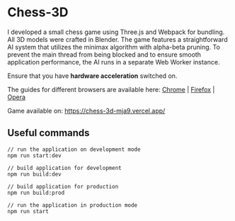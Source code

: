 # Chess-3D
I developed a small chess game using Three.js and Webpack for bundling. All 3D models were crafted in Blender. The game features a straightforward AI system that utilizes the minimax algorithm with alpha-beta pruning. To prevent the main thread from being blocked and to ensure smooth application performance, the AI runs in a separate Web Worker instance.




Ensure that you have **hardware acceleration** switched on. 

The guides for different browsers are available here:
[Chrome](https://help.clickup.com/hc/en-us/articles/6327835447191-Enable-hardware-acceleration-in-Google-Chrome) | [Firefox](https://support.mozilla.org/en-US/kb/performance-settings) | [Opera](https://windowsreport.com/opera-browser-hardware-acceleration/)

Game available on: https://chess-3d-mja9.vercel.app/

## Useful commands

```
// run the application on development mode
npm run start:dev

// build application for development
npm run build:dev

// build application for production
npm run build:prod

// run the application in production mode
npm run start
```
